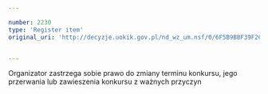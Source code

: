 ```yaml
---

number: 2230
type: 'Register item'
original_uri: 'http://decyzje.uokik.gov.pl/nd_wz_um.nsf/0/6F5B9BBF39F26350C1257847003F1FBF?OpenDocument'


---
```


Organizator zastrzega sobie prawo do zmiany terminu konkursu, jego przerwania lub zawieszenia konkursu z ważnych przyczyn
